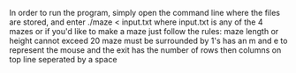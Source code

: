 In order to run the program, simply open the command line where the files are stored, and enter 
./maze < input.txt 
where input.txt is any of the 4 mazes or if you'd like to make a maze just follow the rules:
maze length or height cannot exceed 20
maze must be surrounded by 1's
has an m and e to represent the mouse and the exit
has the number of rows then columns on top line seperated by a space
